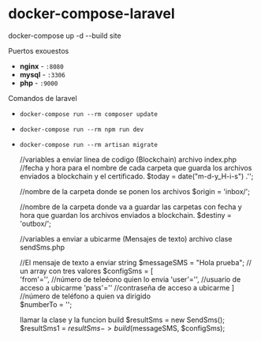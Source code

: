 # docker-compose-laravel

docker-compose up -d --build site

Puertos exouestos

- **nginx** - `:8080`
- **mysql** - `:3306`
- **php** - `:9000`

Comandos de laravel

- `docker-compose run --rm composer update`
- `docker-compose run --rm npm run dev`
- `docker-compose run --rm artisan migrate` 



  //variables a enviar linea de codigo (Blockchain) archivo index.php
  //fecha y hora para el nombre de cada carpeta que guarda los archivos enviados a blockchain y el certificado.
  $today = date("m-d-y_H-i-s") .'';
  
  //nombre de la carpeta donde se ponen los archivos
  $origin = 'inbox/';
  
  //nombre de la carpeta donde va a guardar las carpetas con fecha y hora que guardan los archivos enviados a blockchain.
  $destiny = 'outbox/';
  
 
  //variables a enviar a ubicarme (Mensajes de texto) archivo clase sendSms.php
    
    //El mensaje de texto a enviar
    string $messageSMS = "Hola prueba";
     // un array con tres valores 
    $configSms = [   
                    'from'='', //número de teleéono quien lo envia
                    'user'='', //usuario de acceso a ubicarme
                    'pass'='' //contraseña de acceso a ubicarme
                    ]
    //número de teléfono a quien va dirigido    
    $numberTo = '';
    
     llamar la clase y la funcion build
     $resultSms = new SendSms();
     $resultSms1 = $resultSms->build($messageSMS, $configSms);
